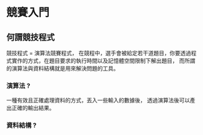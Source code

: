 # 競賽入門

## 何謂競技程式

競技程式 = 演算法競賽程式，
在競程中，選手會被給定若干道題目，你要透過程式實作的方式，在題目要求的執行時間以及記憶體空間限制下解出題目，
而所謂的演算法與資料結構就是用來解決問題的工具。

### 演算法 ?

一種有效且正確處理資料的方式，丟入一些輸入的數據後，
透過演算法後可以產出正確的輸出結果。

### 資料結構 ?
